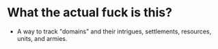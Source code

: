 # What the actual fuck is this?
- A way to track "domains" and their intrigues, settlements, resources, units, and armies.